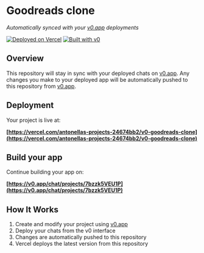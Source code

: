 # Goodreads clone

*Automatically synced with your [v0.app](https://v0.app) deployments*

[![Deployed on Vercel](https://img.shields.io/badge/Deployed%20on-Vercel-black?style=for-the-badge&logo=vercel)](https://vercel.com/antonellas-projects-24674bb2/v0-goodreads-clone)
[![Built with v0](https://img.shields.io/badge/Built%20with-v0.app-black?style=for-the-badge)](https://v0.app/chat/projects/7bzzk5VEU1P)

## Overview

This repository will stay in sync with your deployed chats on [v0.app](https://v0.app).
Any changes you make to your deployed app will be automatically pushed to this repository from [v0.app](https://v0.app).

## Deployment

Your project is live at:

**[https://vercel.com/antonellas-projects-24674bb2/v0-goodreads-clone](https://vercel.com/antonellas-projects-24674bb2/v0-goodreads-clone)**

## Build your app

Continue building your app on:

**[https://v0.app/chat/projects/7bzzk5VEU1P](https://v0.app/chat/projects/7bzzk5VEU1P)**

## How It Works

1. Create and modify your project using [v0.app](https://v0.app)
2. Deploy your chats from the v0 interface
3. Changes are automatically pushed to this repository
4. Vercel deploys the latest version from this repository